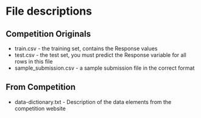 # File descriptions

## Competition Originals 
* train.csv - the training set, contains the Response values
* test.csv - the test set, you must predict the Response variable for all rows in this file
* sample_submission.csv - a sample submission file in the correct format

## From Competition
* data-dictionary.txt - Description of the data elements from the competition website